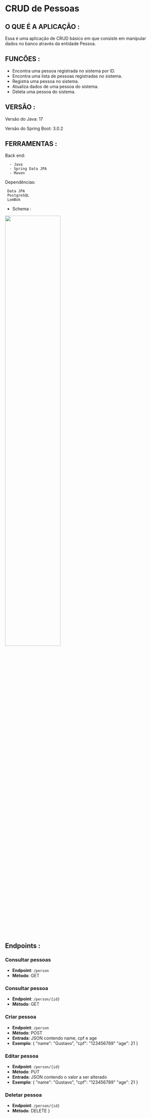 # CRUD de Pessoas

## O QUE É A APLICAÇÃO :

Essa é uma aplicação de CRUD básico em que consiste em manipular dados no banco através da entidade Pessoa.

## FUNCÕES :

- Encontra uma pessoa registrada no sistema por ID.
- Encontra uma lista de pessoas registradas no sistema.
- Registra uma pessoa no sistema.
- Atualiza dados de uma pessoa do sistema.
- Deleta uma pessoa do sistema.

## VERSÃO :

Versão do Java: 17

Versão do Spring Boot: 3.0.2

## FERRAMENTAS :

Back end:

      - Java
      - Spring Data JPA
      - Maven

Dependências:

     Data JPA
     PostgreSQL 
     LomBok

- Schema :

<img src="https://user-images.githubusercontent.com/85299065/218934839-23a71182-808e-471b-8314-878347971218.PNG" width="60%" height="60%">

## Endpoints :

### Consultar pessoas
- **Endpoint**: `/person`
- **Método**: GET

### Consultar pessoa
- **Endpoint**: `/person/{id}`
- **Método**: GET


### Criar pessoa
- **Endpoint**: `/person`
- **Método**: POST
- **Entrada**: JSON contendo name, cpf e age
- **Exemplo**: {
    "name": "Gustavo",
    "cpf": "123456789"
    "age": 21
}

### Editar pessoa
- **Endpoint**: `/person/{id}`
- **Método**: PUT
- **Entrada**: JSON contendo o valor a ser alterado
- **Exemplo**: {
    "name": "Gustavo",
    "cpf": "123456789"
    "age": 21
}

### Deletar pessoa
- **Endpoint**: `/person/{id}`
- **Método**: DELETE
}
